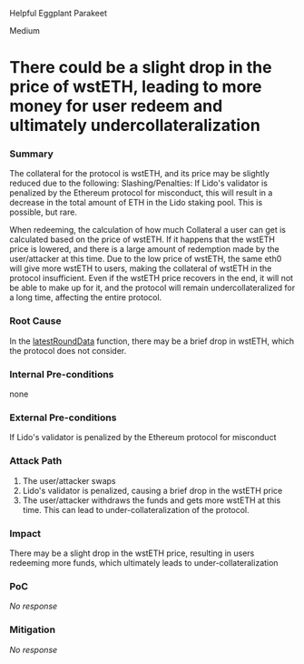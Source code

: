 Helpful Eggplant Parakeet

Medium

# There could be a slight drop in the price of wstETH, leading to more money for user redeem and ultimately undercollateralization

### Summary

The collateral for the protocol is wstETH, and its price may be slightly reduced due to the following:
Slashing/Penalties: If Lido's validator is penalized by the Ethereum protocol for misconduct, this will result in a decrease in the total amount of ETH in the Lido staking pool.
This is possible, but rare.

When redeeming, the calculation of how much Collateral a user can get is calculated based on the price of wstETH. If it happens that the wstETH price is lowered, and there is a large amount of redemption made by the user/attacker at this time. Due to the low price of wstETH, the same eth0 will give more wstETH to users, making the collateral of wstETH in the protocol insufficient. Even if the wstETH price recovers in the end, it will not be able to make up for it, and the protocol will remain undercollateralized for a long time, affecting the entire protocol.

### Root Cause

In the [latestRoundData](https://github.com/sherlock-audit/2025-05-usual-eth0/blob/995d35f32c762aec7f678292b8702bc71aec1247/eth0-protocol/src/oracles/LidoWstEthOracle.sol#L86) function, there may be a brief drop in wstETH, which the protocol does not consider.

### Internal Pre-conditions

none

### External Pre-conditions

If Lido's validator is penalized by the Ethereum protocol for misconduct

### Attack Path

1. The user/attacker swaps
2. Lido's validator is penalized, causing a brief drop in the wstETH price
3. The user/attacker withdraws the funds and gets more wstETH at this time. This can lead to under-collateralization of the protocol.

### Impact

There may be a slight drop in the wstETH price, resulting in users redeeming more funds, which ultimately leads to under-collateralization

### PoC

_No response_

### Mitigation

_No response_